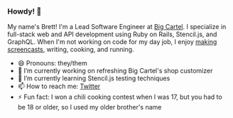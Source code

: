 ### Howdy! 🤠

My name's Brett! I'm a Lead Software Engineer at [Big Cartel](https://www.bigcartel.com). I specialize in full-stack web and API development using Ruby on Rails, Stencil.js, and GraphQL. When I'm not working on code for my day job, I enjoy [making screencasts](https://youtube.com/c/Monoso), writing, cooking, and running.

- 😄 Pronouns: they/them
- 🔭 I’m currently working on refreshing Big Cartel's shop customizer
- 🌱 I’m currently learning Stencil.js testing techniques
- 📫 How to reach me: [Twitter](https://twitter.com/brettchalupa)
- ⚡ Fun fact: I won a chili cooking contest when I was 17, but you had to be 18 or older, so I used my older brother's name
